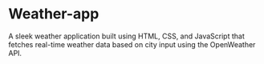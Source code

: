 # Weather-app
A sleek weather application built using HTML, CSS, and JavaScript that fetches real-time weather data based on city input using the OpenWeather API.
